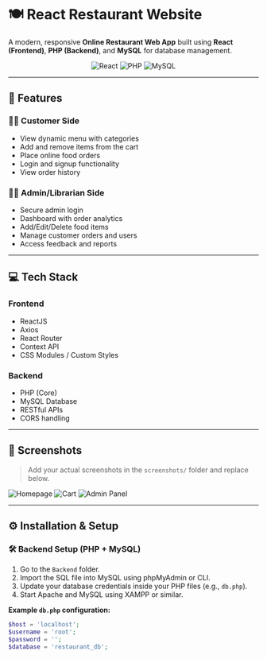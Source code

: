 # 🍽️ React Restaurant Website

A modern, responsive **Online Restaurant Web App** built using **React (Frontend)**, **PHP (Backend)**, and **MySQL** for database management.

<p align="center">
  <img src="https://img.shields.io/badge/Frontend-ReactJS-61DAFB?logo=react&logoColor=white&style=for-the-badge" alt="React" />
  <img src="https://img.shields.io/badge/Backend-PHP-777BB4?logo=php&logoColor=white&style=for-the-badge" alt="PHP" />
  <img src="https://img.shields.io/badge/Database-MySQL-4479A1?logo=mysql&logoColor=white&style=for-the-badge" alt="MySQL" />
</p>

---

## 🚀 Features

### 👨‍🍳 Customer Side

- View dynamic menu with categories
- Add and remove items from the cart
- Place online food orders
- Login and signup functionality
- View order history

### 🧑‍💼 Admin/Librarian Side

- Secure admin login
- Dashboard with order analytics
- Add/Edit/Delete food items
- Manage customer orders and users
- Access feedback and reports

---

## 💻 Tech Stack

### Frontend

- ReactJS
- Axios
- React Router
- Context API
- CSS Modules / Custom Styles

### Backend

- PHP (Core)
- MySQL Database
- RESTful APIs
- CORS handling

---

## 📸 Screenshots

> Add your actual screenshots in the `screenshots/` folder and replace below.

![Homepage](./screenshots/homepage.png)
![Cart](./screenshots/cart.png)
![Admin Panel](./screenshots/admin-dashboard.png)

---

## ⚙️ Installation & Setup

### 🛠️ Backend Setup (PHP + MySQL)

1. Go to the `Backend` folder.
2. Import the SQL file into MySQL using phpMyAdmin or CLI.
3. Update your database credentials inside your PHP files (e.g., `db.php`).
4. Start Apache and MySQL using XAMPP or similar.

**Example `db.php` configuration:**

```php
$host = 'localhost';
$username = 'root';
$password = '';
$database = 'restaurant_db';
